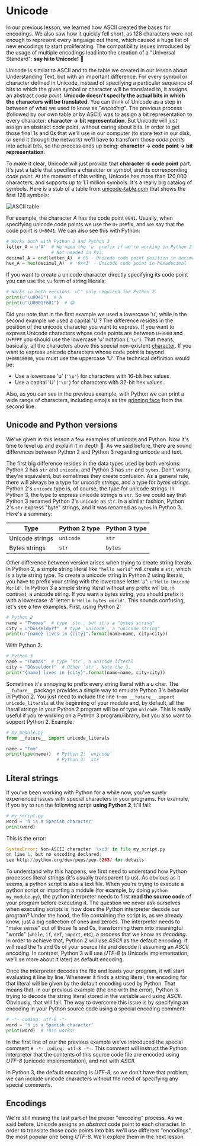 # Unicode

In our previous lesson, we learned how ASCII created the bases for encodings. We also saw how it quickly fell short, as 128 characters were not enough to represent every language out there, which caused a huge list of new encodings to start proliferating. The compatibility issues introduced by the usage of multiple encodings lead into the creation of a "Universal Standard": **say hi to Unicode!** 👋

Unicode is similar to ASCII and to the table we created in our lesson about Understanding Text, but with an important difference. For every symbol or character defined in Unicode, instead of specifying a particular sequence of bits to which the given symbol or character will be translated to, it assigns an abstract _code point_. **Unicode doesn't specify the actual bits in which the characters will be translated**. You can think of Unicode as a step in between of what we used to know as "_encoding_". The previous process (followed by our own table or by ASCII) was to assign a bit representation to every character: **character -> bit representation**. But Unicode will just assign an abstract _code point_, without caring about bits. In order to get those final 1s and 0s that we'll use in our computer (to store text in our disk, or send it through the network) we'll have to transform those _code points_ into actual bits, so the process ends up being: **character -> code point -> bit representation**.

To make it clear, Unicode will just provide that **character -> code point** part. It's just a table that specifies a character or symbol, and its corresponding _code point_. At the moment of this writing, Unicode has more than 120,000 characters, and supports up to 1.1 million symbols. It's a really big catalog of symbols. Here is a stub of a table from [unicode-table.com](http://unicode-table.com/) that shows the first 128 symbols:

![ASCII table](static/unicode-table.png)

For example, the character _A_ has the code point `0041`. Usually, when specifying unicode code points we use the `U+` prefix, and we say that the code point is `U+0041`. We can also see this with Python:

```python
# Works both with Python 2 and Python 3
letter_A = u'A'  # We need the 'u' prefix if we're working in Python 2.
                 # Not needed in Py3.
decimal_A = ord(letter_A)  # 65 - Unicode code point position in decimal integer
hex_A = hex(decimal_A)  # '0x41' - Unicode code point in hexadecimal
```

If you want to create a unicode character directly specifying its code point you can use the `\u` form of string literals:

```python
# Works in both versions. u"" only required for Python 2.
print(u"\u0041")  # A
print(u"\U0001F601")  # 😁
```

Did you note that in the first example we used a lowercase 'u', while in the second example we used a capital 'U'? The difference resides in the position of the unicode character you want to express. If you want to express Unicode characters whose code points are between `U+0000` and `U+FFFF` you should use the lowercase 'u' notation (`'\u'`). That means, basically, all the characters above this special non-existent [character](http://unicode-table.com/en/#FFFF). If you want to express unicode characters whose code point is beyond `U+00010000`, you must use the uppercase 'U'. The technical definition would be:
* Use a lowercase 'u' (`'\u'`) for characters with 16-bit hex values.
* Use a capital 'U' (`'\U'`) for characters with 32-bit hex values.

Also, as you can see in the previous example, with Python we can print a wide range of characters, including emojis as the [grinning face](http://unicode-table.com/en/#1F601) from the second line.

## Unicode and Python versions

We've given in this lesson a few examples of unicode and Python. Now it's time to level up and explain it in depth 💪. As we said before, there are sound differences between Python 2 and Python 3 regarding unicode and text.

The first big difference resides in the data types used by both versions: Python 2 has `str` and `unicode`, and Python 3 has `str` and `bytes`. Don't worry, they're equivalent, but sometimes they create confusion. As a general rule, there will always be a type for _unicode strings_, and a type for _bytes strings_. Python 2's `unicode` type is, of course, the type for unicode strings. In Python 3, the type to express unicode strings is `str`. So we could say that Python 3 renamed Python 2's `unicode` as `str`. In a similar fashion, Python 2's `str` express "byte" strings, and it was renamed as `bytes` in Python 3. Here's a summary:

Type       | Python 2 type |  Python 3 type 
-----------|---------------|----------------
Unicode strings  |   `unicode`   |      `str`     
Bytes strings    |   `str`       |      `bytes`   

Other difference between version arises when trying to create string literals. In Python 2, a simple string literal like `"hello world"` will create a `str`, which is a byte string type. To create a unicode string in Python 2 using literals, you have to prefix your string with the lowercase letter _'u'_: `u'Hello Unicode World'`. In Python 3 a simple string literal without any prefix will be, in contrast, a unicode string. If you want a bytes string, you should prefix it with a lowercase _'b'_ letter: `b'Hello bytes world'`. This sounds confusing, let's see a few examples. First, using Python 2:

```python
# Python 2
name = "Thomas"  # type `str`, but it's a "bytes string"
city = u"Düsseldorf"  # type `unicode`, a "unicode string"
print(u"{name} lives in {city}".format(name=name, city=city))
```

With Python 3:

```python
# Python 3
name = "Thomas"  # type `str`, a unicode literal
city = "Düsseldorf"  # Other `str`. Note the ü.
print("{name} lives in {city}".format(name=name, city=city))
```

Sometimes it's annoying to prefix every string literal with a _u_ char. The `__future__` package provides a simple way to emulate Python 3's behavior in Python 2. You just need to include the line `from __future__ import unicode_literals` at the beginning of your module and, by default, all the literal strings in your Python 2 program will be of type `unicode`. This is really useful if you're working on a Python 3 program/library, but you also want to support Python 2. Example:

```python
# my_module.py
from __future__ import unicode_literals

name = "Tom"
print(type(name))  # Python 2: `unicode`
                   # Python 3: `str`
```

## Literal strings

If you've been working with Python for a while now, you've surely experienced issues with special characters in your programs. For example, if you try to run the following script **using Python 2**, it'll fail:

```python
# my_script.py
word = 'ñ is a Spanish character'
print(word)
```
This is the error:

```python
SyntaxError: Non-ASCII character '\xc3' in file my_script.py
on line 1, but no encoding declared;
see http://python.org/dev/peps/pep-0263/ for details
```

To understand why this happens, we first need to understand how Python processes literal strings (it's usually transparent to us). As obvious as it seems, a python script is also a text file. When you're trying to execute a python script or importing a module (for example, by doing `python my_module.py`), the python interpreter needs to first **read the source code** of your program before executing it. The question we never ask ourselves when executing scripts is, how does the Python interpreter decode our program? Under the hood, the file containing the script is, as we already know, just a big collection of ones and zeroes. The interpreter needs to "make sense" out of those 1s and 0s, transforming them into meaningful "words" (`while`, `if`, `def`, `import`, etc), a process that we know as _decoding_. In order to achieve that, Python 2 will use _ASCII_ as the default encoding. It will read the 1s and 0s of your source file and decode it assuming an _ASCII_ encoding. In contrast, Python 3 will use _UTF-8_ (a Unicode implementation, we'll se more about it later) as default encoding.

Once the interpreter decodes the file and loads your program, it will start evaluating it line by line. Whenever it finds a string literal, the encoding for that literal will be given by the default encoding used by Python. That means that, in our previous example (the one with the error), Python is trying to decode the string literal stored in the variable `word` using _ASCII_. Obviously, that will fail. The way to overcome this issue is by specifying an encoding in your Python source code using a special encoding comment:

```python
# -*- coding: utf-8 -*-
word = 'ñ is a Spanish character'
print(word)  # This works!
```

In the first line of our the previous example we've introduced the special comment `# -*- coding: utf-8 -*-`. This comment will instruct the Python interpreter that the contents of this source code file are encoded using _UTF-8_ (unicode implementation), and not with _ASCII_.

In Python 3, the default encoding is _UTF-8_, so we don't have that problem; we can include unicode characters without the need of specifying any special comments.

## Encodings

We're still missing the last part of the proper "encoding" process. As we said before, Unicode assigns an _abstract_ code point to each character. In order to translate those code points into bits we'll use different "encodings", the most popular one being _UTF-8_. We'll explore them in the next lesson.
